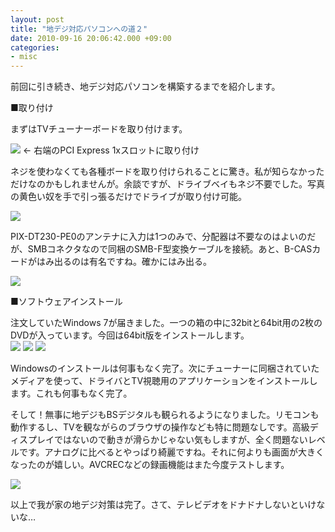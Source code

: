 ```yaml
---
layout: post
title: "地デジ対応パソコンへの道２"
date: 2010-09-16 20:06:42.000 +09:00
categories:
- misc
---
```


前回に引き続き、地デジ対応パソコンを構築するまでを紹介します。

 
■取り付け

 
まずはTVチューナーボードを取り付けます。

 
![]({{site.assets_url}}2010-09-16-cimg02422.jpg) ← 右端のPCI Express 1xスロットに取り付け

 
ネジを使わなくても各種ボードを取り付けられることに驚き。私が知らなかっただけなのかもしれませんが。余談ですが、ドライブベイもネジ不要でした。写真の黄色い奴を手で引っ張るだけでドライブが取り付け可能。

 
![]({{site.assets_url}}2010-09-16-cimg02432.jpg) 

 
PIX-DT230-PE0のアンテナに入力は1つのみで、分配器は不要なのはよいのだが、SMBコネクタなので同梱のSMB-F型変換ケーブルを接続。あと、B-CASカードがはみ出るのは有名ですね。確かにはみ出る。

 
![]({{site.assets_url}}2010-09-16-cimg02445.jpg)

 
■ソフトウェアインストール

 
注文していたWindows 7が届きました。一つの箱の中に32bitと64bit用の2枚のDVDが入っています。今回は64bit版をインストールします。<br />
![]({{site.assets_url}}2010-09-16-cimg02585b25d.jpg) ![]({{site.assets_url}}2010-09-16-cimg02595b25d.jpg) ![]({{site.assets_url}}2010-09-16-cimg02605b25d.jpg) 

 
Windowsのインストールは何事もなく完了。次にチューナーに同梱されていたメディアを使って、ドライバとTV視聴用のアプリケーションをインストールします。これも何事もなく完了。

 
そして！無事に地デジもBSデジタルも観られるようになりました。リモコンも動作するし、TVを観ながらのブラウザの操作なども特に問題なしです。高級ディスプレイではないので動きが滑らかじゃない気もしますが、全く問題ないレベルです。アナログに比べるとやっぱり綺麗ですね。それに何よりも画面が大きくなったのが嬉しい。AVCRECなどの録画機能はまた今度テストします。

 
![]({{site.assets_url}}2010-09-16-cimg02635b25d.jpg) 

 
以上で我が家の地デジ対策は完了。さて、テレビデオをドナドナしないといけないな…

  
